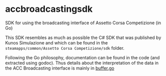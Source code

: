 # accbroadcastingsdk

SDK for using the broadcasting interface of Assetto Corsa Competizione (in Go)

This SDK resembles as much as possible the C# SDK that was published by Kunos Simulazione
and which can be found in the `steamapps/common/Assetto Corsa Competizione/sdk` folder.

Following the Go philosophy, documentation can be found in the code (and extracted using godoc).
Thus details about the interpretation of the data in the ACC Broadcasting interface is mainly
in [buffer.go](https://github.com/toonknapen/accbroadcastingsdk/blob/master/network/buffer.go#L104)